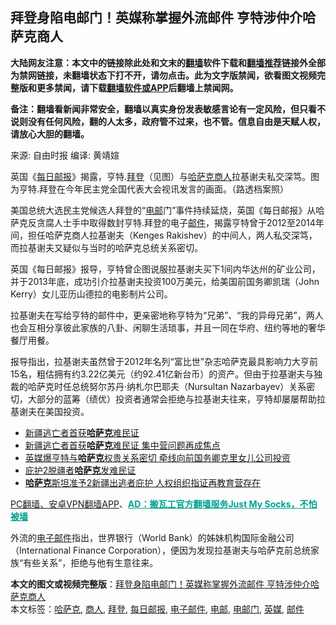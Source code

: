  <h2>拜登身陷电邮门！英媒称掌握外流邮件 亨特涉仲介哈萨克商人</h2> <p class="notice"><b>大陆网友注意：本文中的链接除此处和文末的<a href="https://github.com/bannedbook/fanqiang" >翻墙</a>软件下载和<a href="https://github.com/killgcd/justmysocks/blob/master/README.md">翻墙推荐</a>链接外全部为禁网链接，未翻墙状态下打不开，请勿点击。此为文字版禁闻，欲看图文视频完整版和更多禁闻，请下载<a href="https://github.com/bannedbook/fanqiang">翻墙软件或APP</a>后翻墙上禁闻网。</p><p>备注：翻墙看新闻非常安全，翻墙以真实身份发表敏感言论有一定风险，但只看不说则没有任何风险，翻的人太多，政府管不过来，也不管。信息自由是天赋人权，请放心大胆的翻墙。</b></p>  <div class="entry"> <p>来源:&nbsp;自由时报                      编译:&nbsp;黄靖媗                                                 </p> <p>英国《<a href="https://www.bannedbook.org/bnews/tag/%e6%af%8f%e6%97%a5%e9%82%ae%e6%8a%a5/" class="st_tag internal_tag" rel="tag" title="标签 每日邮报 下的日志">每日邮报</a>》揭露，亨特.<a href="https://www.bannedbook.org/bnews/tag/%e6%8b%9c%e7%99%bb/" class="st_tag internal_tag" rel="tag" title="标签 拜登 下的日志">拜登</a>（见图）与<a href="https://www.bannedbook.org/bnews/tag/%E5%93%88%E8%90%A8%E5%85%8B/" class="st_tag internal_tag" rel="tag" title="标签 哈萨克 下的日志">哈萨克</a><a href="https://www.bannedbook.org/bnews/tag/%E5%95%86%E4%BA%BA/" class="st_tag internal_tag" rel="tag" title="标签 商人 下的日志">商人</a>拉基谢夫私交深笃。图为亨特.拜登在今年民主党全国代表大会视讯发言的画面。（路透档案照）</p>  <p>美国总统大选民主党候选人拜登的“<a href="https://www.bannedbook.org/bnews/tag/%E7%94%B5%E9%82%AE/" class="st_tag internal_tag" rel="tag" title="标签 电邮 下的日志">电邮</a>门”事件持续延烧，英国《每日邮报》从哈萨克反贪腐人士手中取得数封亨特.拜登的电子<a href="https://www.bannedbook.org/bnews/tag/%E9%82%AE%E4%BB%B6/" class="st_tag internal_tag" rel="tag" title="标签 邮件 下的日志">邮件</a>，揭露亨特曾于2012至2014年间，担任哈萨克商人拉基谢夫（Kenges Rakishev）的中间人，两人私交深笃，而拉基谢夫又疑似与当时的哈萨克总统关系密切。</p> <p>英国《每日邮报》报导，亨特曾企图说服拉基谢夫买下1间内华达州的矿业公司，并于2013年底，成功引介拉基谢夫投资100万美元，给美国前国务卿凯瑞（John Kerry）女儿亚历山德拉的电影制片公司。</p>  <p>拉基谢夫在写给亨特的邮件中，更亲密地称亨特为“兄弟”、“我的异母兄弟”，两人也会互相分享彼此家族的八卦、闲聊生活琐事，并且一同在华府、纽约等地的奢华餐厅用餐。</p> <p>报导指出，拉基谢夫虽然曾于2012年名列“富比世”杂志哈萨克最具影响力大亨前15名，粗估拥有约3.22亿美元（约92.41亿新台币）的资产。但由于拉基谢夫与独裁的哈萨克时任总统努尔苏丹‧纳札尔巴耶夫（Nursultan Nazarbayev）关系密切，大部分的蓝筹（绩优）投资者通常会拒绝与拉基谢夫往来，亨特却屡屡帮助拉基谢夫在美国投资。</p>  <ul class='op-related-articles' title='相关阅读'> <li><a href='https://www.bannedbook.org/bnews/headline/20201019/1416539.html' target='_blank'>新疆逃亡者首获<b>哈萨克</b>难民证</a></li> <li><a href='https://www.bannedbook.org/bnews/headline/20201019/1416476.html' target='_blank'>新疆逃亡者首获<b>哈萨克</b>难民证 集中营问题再成焦点</a></li> <li><a href='https://www.bannedbook.org/bnews/cnnews/20201019/1416267.html' target='_blank'>英媒爆亨特与<b>哈萨克</b>权贵关系密切 牵线向前国务卿克里女儿公司投资</a></li> <li><a href='https://www.bannedbook.org/bnews/baitai/20201018/1416196.html' target='_blank'>庇护2脱疆者<b>哈萨克</b>发难民证</a></li> <li><a href='https://www.bannedbook.org/bnews/headline/20201018/1416088.html' target='_blank'><b>哈萨克</b>斯坦准予2新疆出逃者庇护 人权组织指证再教育营存在</a></li> </ul> <p class="texttj"> <a href="https://github.com/bannedbook/fanqiang/wiki/%E7%A6%81%E9%97%BB%E7%BD%91%E5%AE%89%E5%8D%93%E7%BF%BB%E5%A2%99%E6%96%B0%E9%97%BBAPP" target="_blank">PC翻墙、安卓VPN翻墙APP</a>、<span onclick="window.open('https://github.com/killgcd/justmysocks/blob/master/README.md')" style="font-weight:bold;color:#00A191;cursor:pointer;text-decoration:underline;outline:none">AD：搬瓦工官方翻墙服务Just My Socks，不怕被墙</span></p><p>外流的<a href="https://www.bannedbook.org/bnews/tag/%E7%94%B5%E5%AD%90%E9%82%AE%E4%BB%B6/" class="st_tag internal_tag" rel="tag" title="标签 电子邮件 下的日志">电子邮件</a>指出，世界银行（World Bank）的姊妹机构国际金融公司（International Finance Corporation），便因为发现拉基谢夫与哈萨克前总统家族“有些关系”，拒绝与他有生意往来。</p><a name='sharetosocial'></a>       <div><b>本文的图文或视频完整版</b>：<a href='https://www.bannedbook.org/bnews/cbnews/20201020/1416718.html'>拜登身陷电邮门！英媒称掌握外流邮件 亨特涉仲介哈萨克商人</a></div>  </div><!--END ENTRY--> <div class="postfooter"> <div>本文标签：<a href="https://www.bannedbook.org/bnews/tag/%E5%93%88%E8%90%A8%E5%85%8B/" rel="tag">哈萨克</a>, <a href="https://www.bannedbook.org/bnews/tag/%E5%95%86%E4%BA%BA/" rel="tag">商人</a>, <a href="https://www.bannedbook.org/bnews/tag/%e6%8b%9c%e7%99%bb/" rel="tag">拜登</a>, <a href="https://www.bannedbook.org/bnews/tag/%e6%af%8f%e6%97%a5%e9%82%ae%e6%8a%a5/" rel="tag">每日邮报</a>, <a href="https://www.bannedbook.org/bnews/tag/%E7%94%B5%E5%AD%90%E9%82%AE%E4%BB%B6/" rel="tag">电子邮件</a>, <a href="https://www.bannedbook.org/bnews/tag/%E7%94%B5%E9%82%AE/" rel="tag">电邮</a>, <a href="https://www.bannedbook.org/bnews/tag/%e7%94%b5%e9%82%ae%e9%97%a8/" rel="tag">电邮门</a>, <a href="https://www.bannedbook.org/bnews/tag/%e8%8b%b1%e5%aa%92/" rel="tag">英媒</a>, <a href="https://www.bannedbook.org/bnews/tag/%E9%82%AE%E4%BB%B6/" rel="tag">邮件</a></div>  </div><!--END POSTFOOTER--> 